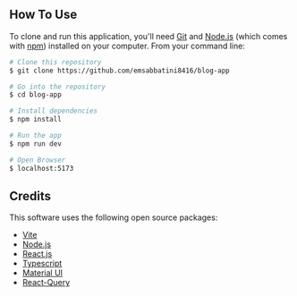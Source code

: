 ## How To Use

To clone and run this application, you'll need [Git](https://git-scm.com) and [Node.js](https://nodejs.org/en/download/) (which comes with [npm](http://npmjs.com)) installed on your computer. From your command line:

```bash
# Clone this repository
$ git clone https://github.com/emsabbatini8416/blog-app

# Go into the repository
$ cd blog-app

# Install dependencies
$ npm install

# Run the app
$ npm run dev

# Open Browser
$ localhost:5173
```

## Credits

This software uses the following open source packages:

- [Vite](https://es.vitejs.dev/)
- [Node.js](https://nodejs.org/)
- [React.js](https://es.react.dev/)
- [Typescript](https://www.typescriptlang.org/)
- [Material UI](https://mui.com/)
- [React-Query](https://tanstack.com/query/v3)
